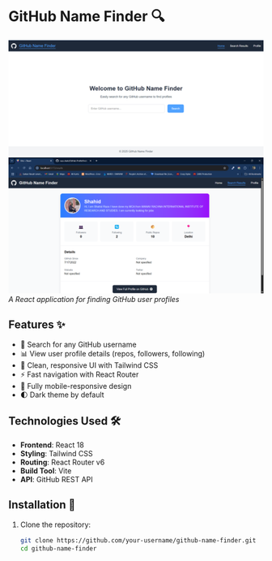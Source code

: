 # GitHub Name Finder 🔍

![GitHub Name Finder Screenshot](image.png)
![User Details Page](image-1.png)
*A React application for finding GitHub user profiles*

## Features ✨

- 🔎 Search for any GitHub username
- 📊 View user profile details (repos, followers, following)
- 🎨 Clean, responsive UI with Tailwind CSS
- ⚡ Fast navigation with React Router
- 📱 Fully mobile-responsive design
- 🌓 Dark theme by default

## Technologies Used 🛠️

- **Frontend**: React 18
- **Styling**: Tailwind CSS
- **Routing**: React Router v6
- **Build Tool**: Vite
- **API**: GitHub REST API

## Installation 🚀

1. Clone the repository:
   ```bash
   git clone https://github.com/your-username/github-name-finder.git
   cd github-name-finder